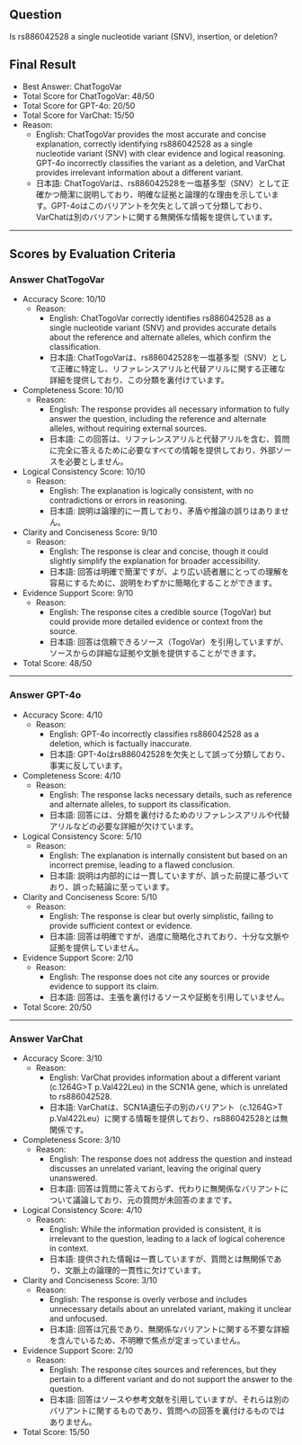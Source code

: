 ## Question

Is rs886042528 a single nucleotide variant (SNV), insertion, or deletion?

## Final Result

- Best Answer: ChatTogoVar
- Total Score for ChatTogoVar: 48/50
- Total Score for GPT-4o: 20/50
- Total Score for VarChat: 15/50
- Reason:
  - English: ChatTogoVar provides the most accurate and concise explanation, correctly identifying rs886042528 as a single nucleotide variant (SNV) with clear evidence and logical reasoning. GPT-4o incorrectly classifies the variant as a deletion, and VarChat provides irrelevant information about a different variant.
  - 日本語: ChatTogoVarは、rs886042528を一塩基多型（SNV）として正確かつ簡潔に説明しており、明確な証拠と論理的な理由を示しています。GPT-4oはこのバリアントを欠失として誤って分類しており、VarChatは別のバリアントに関する無関係な情報を提供しています。

---

## Scores by Evaluation Criteria

### Answer ChatTogoVar
- Accuracy Score: 10/10
  - Reason: 
    - English: ChatTogoVar correctly identifies rs886042528 as a single nucleotide variant (SNV) and provides accurate details about the reference and alternate alleles, which confirm the classification.
    - 日本語: ChatTogoVarは、rs886042528を一塩基多型（SNV）として正確に特定し、リファレンスアリルと代替アリルに関する正確な詳細を提供しており、この分類を裏付けています。
- Completeness Score: 10/10
  - Reason: 
    - English: The response provides all necessary information to fully answer the question, including the reference and alternate alleles, without requiring external sources.
    - 日本語: この回答は、リファレンスアリルと代替アリルを含む、質問に完全に答えるために必要なすべての情報を提供しており、外部ソースを必要としません。
- Logical Consistency Score: 10/10
  - Reason: 
    - English: The explanation is logically consistent, with no contradictions or errors in reasoning.
    - 日本語: 説明は論理的に一貫しており、矛盾や推論の誤りはありません。
- Clarity and Conciseness Score: 9/10
  - Reason: 
    - English: The response is clear and concise, though it could slightly simplify the explanation for broader accessibility.
    - 日本語: 回答は明確で簡潔ですが、より広い読者層にとっての理解を容易にするために、説明をわずかに簡略化することができます。
- Evidence Support Score: 9/10
  - Reason: 
    - English: The response cites a credible source (TogoVar) but could provide more detailed evidence or context from the source.
    - 日本語: 回答は信頼できるソース（TogoVar）を引用していますが、ソースからの詳細な証拠や文脈を提供することができます。
- Total Score: 48/50

---

### Answer GPT-4o
- Accuracy Score: 4/10
  - Reason: 
    - English: GPT-4o incorrectly classifies rs886042528 as a deletion, which is factually inaccurate.
    - 日本語: GPT-4oはrs886042528を欠失として誤って分類しており、事実に反しています。
- Completeness Score: 4/10
  - Reason: 
    - English: The response lacks necessary details, such as reference and alternate alleles, to support its classification.
    - 日本語: 回答には、分類を裏付けるためのリファレンスアリルや代替アリルなどの必要な詳細が欠けています。
- Logical Consistency Score: 5/10
  - Reason: 
    - English: The explanation is internally consistent but based on an incorrect premise, leading to a flawed conclusion.
    - 日本語: 説明は内部的には一貫していますが、誤った前提に基づいており、誤った結論に至っています。
- Clarity and Conciseness Score: 5/10
  - Reason: 
    - English: The response is clear but overly simplistic, failing to provide sufficient context or evidence.
    - 日本語: 回答は明確ですが、過度に簡略化されており、十分な文脈や証拠を提供していません。
- Evidence Support Score: 2/10
  - Reason: 
    - English: The response does not cite any sources or provide evidence to support its claim.
    - 日本語: 回答は、主張を裏付けるソースや証拠を引用していません。
- Total Score: 20/50

---

### Answer VarChat
- Accuracy Score: 3/10
  - Reason: 
    - English: VarChat provides information about a different variant (c.1264G>T p.Val422Leu) in the SCN1A gene, which is unrelated to rs886042528.
    - 日本語: VarChatは、SCN1A遺伝子の別のバリアント（c.1264G>T p.Val422Leu）に関する情報を提供しており、rs886042528とは無関係です。
- Completeness Score: 3/10
  - Reason: 
    - English: The response does not address the question and instead discusses an unrelated variant, leaving the original query unanswered.
    - 日本語: 回答は質問に答えておらず、代わりに無関係なバリアントについて議論しており、元の質問が未回答のままです。
- Logical Consistency Score: 4/10
  - Reason: 
    - English: While the information provided is consistent, it is irrelevant to the question, leading to a lack of logical coherence in context.
    - 日本語: 提供された情報は一貫していますが、質問とは無関係であり、文脈上の論理的一貫性に欠けています。
- Clarity and Conciseness Score: 3/10
  - Reason: 
    - English: The response is overly verbose and includes unnecessary details about an unrelated variant, making it unclear and unfocused.
    - 日本語: 回答は冗長であり、無関係なバリアントに関する不要な詳細を含んでいるため、不明瞭で焦点が定まっていません。
- Evidence Support Score: 2/10
  - Reason: 
    - English: The response cites sources and references, but they pertain to a different variant and do not support the answer to the question.
    - 日本語: 回答はソースや参考文献を引用していますが、それらは別のバリアントに関するものであり、質問への回答を裏付けるものではありません。
- Total Score: 15/50